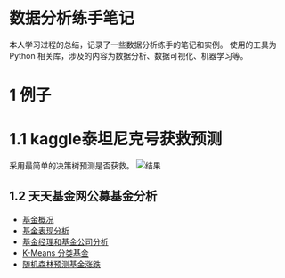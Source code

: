 # 数据分析练手笔记
本人学习过程的总结，记录了一些数据分析练手的笔记和实例。
使用的工具为 Python 相关库，涉及的内容为数据分析、数据可视化、机器学习等。
  
# 1 例子
# 1.1 kaggle泰坦尼克号获救预测
采用最简单的决策树预测是否获救。
![结果](https://raw.githubusercontent.com/leeliang/data-analysis-example-for-beginners/master/kaggle_titanic/tree.png)

## 1.2 天天基金网公募基金分析

* [基金概况](https://github.com/leeliang/data-analysis/tree/master/mutual_funds)
* [基金表现分析](https://github.com/leeliang/data-analysis/tree/master/mutual_funds)
* [基金经理和基金公司分析](https://github.com/leeliang/data-analysis/tree/master/mutual_funds)
* [K-Means 分类基金](https://github.com/leeliang/data-analysis/tree/master/mutual_funds)
* [随机森林预测基金涨跌](https://github.com/leeliang/data-analysis/tree/master/mutual_funds)
